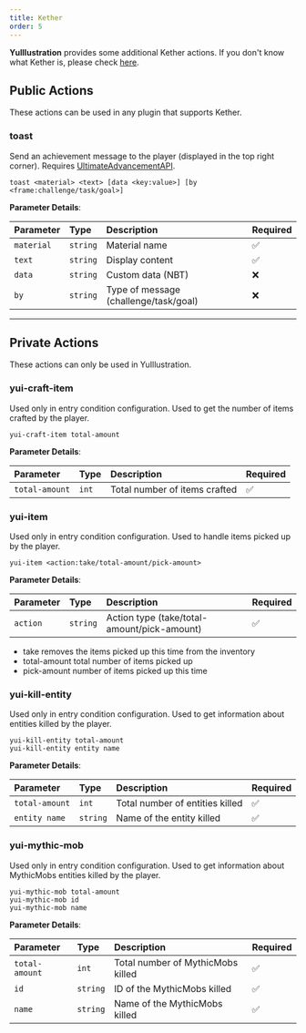 ```yaml
---
title: Kether
order: 5
---
```


**YuIllustration** provides some additional Kether actions. If you don't know what Kether is, please check [here](../../../../general/kether/README.md).

## Public Actions
These actions can be used in any plugin that supports Kether.

### toast

Send an achievement message to the player (displayed in the top right corner). Requires [UltimateAdvancementAPI](https://www.spigotmc.org/resources/ultimateadvancementapi-1-15-1-21-4.95585/).

```kether no-line-numbers
toast <material> <text> [data <key:value>] [by <frame:challenge/task/goal>]
```

**Parameter Details**:

| Parameter | Type | Description | Required |
| :-- | :-- | :-- | :-- |
| `material` | `string` | Material name | ✅ |
| `text` | `string` | Display content | ✅ |
| `data` | `string` | Custom data (NBT) | ❌ |
| `by` | `string` | Type of message (challenge/task/goal) | ❌ |

---

## Private Actions
These actions can only be used in YuIllustration.

### yui-craft-item
Used only in entry condition configuration. Used to get the number of items crafted by the player.

```kether no-line-numbers
yui-craft-item total-amount
```

**Parameter Details**:

| Parameter | Type | Description | Required |
| :-- | :-- | :-- | :-- |
| `total-amount` | `int` | Total number of items crafted | ✅ |

### yui-item
Used only in entry condition configuration. Used to handle items picked up by the player.

```kether no-line-numbers
yui-item <action:take/total-amount/pick-amount>
```

**Parameter Details**:

| Parameter | Type | Description | Required |
| :-- | :-- | :-- | :-- |
| `action` | `string` | Action type (take/total-amount/pick-amount) | ✅ |

- take removes the items picked up this time from the inventory
- total-amount total number of items picked up
- pick-amount number of items picked up this time

### yui-kill-entity
Used only in entry condition configuration. Used to get information about entities killed by the player.

```kether no-line-numbers
yui-kill-entity total-amount
yui-kill-entity entity name
```

**Parameter Details**:

| Parameter | Type | Description | Required |
| :-- | :-- | :-- | :-- |
| `total-amount` | `int` | Total number of entities killed | ✅ |
| `entity name` | `string` | Name of the entity killed | ✅ |

### yui-mythic-mob
Used only in entry condition configuration. Used to get information about MythicMobs entities killed by the player.

```kether no-line-numbers
yui-mythic-mob total-amount
yui-mythic-mob id
yui-mythic-mob name
```

**Parameter Details**:

| Parameter | Type | Description | Required |
| :-- | :-- | :-- | :-- |
| `total-amount` | `int` | Total number of MythicMobs killed | ✅ |
| `id` | `string` | ID of the MythicMobs killed | ✅ |
| `name` | `string` | Name of the MythicMobs killed | ✅ | 
